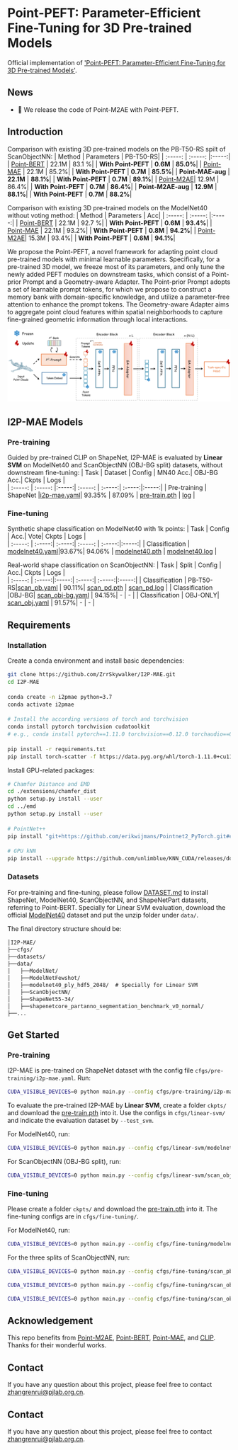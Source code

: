 # Point-PEFT: Parameter-Efficient Fine-Tuning for 3D Pre-trained Models

Official implementation of ['Point-PEFT: Parameter-Efficient Fine-Tuning for 3D Pre-trained Models']().

## News
* 📣 We release the code of Point-M2AE with Point-PEFT.

## Introduction

Comparison with existing 3D pre-trained models on the PB-T50-RS spilt of ScanObjectNN:
| Method | Parameters | PB-T50-RS|
| :-----: | :-----: |:-----:|
| [Point-BERT](https://github.com/lulutang0608/Point-BERT) | 22.1M | 83.1 %| 
| **With Point-PEFT** | **0.6M** | **85.0%**|
| [Point-MAE](https://github.com/Pang-Yatian/Point-MAE) | 22.1M | 85.2%|
| **With Point-PEFT** | **0.7M** | **85.5%**|
| **Point-MAE-aug** | **22.1M** | **88.1%**|
| **With Point-PEFT** | **0.7M** | **89.1%**|
| [Point-M2AE](https://github.com/ZrrSkywalker/Point-M2AE)| 12.9M | 86.4%|
| **With Point-PEFT** | **0.7M** | **86.4%**|
| **Point-M2AE-aug** | **12.9M** | **88.1%**|
| **With Point-PEFT** | **0.7M** | **88.2%**|

Comparison with existing 3D pre-trained models on the ModelNet40 without voting method:
| Method | Parameters | Acc|
| :-----: | :-----: |:-----:|
| [Point-BERT](https://github.com/lulutang0608/Point-BERT) | 22.1M | 92.7 %| 
| **With Point-PEFT** | **0.6M** | **93.4%**|
| [Point-MAE](https://github.com/Pang-Yatian/Point-MAE) | 22.1M | 93.2%|
| **With Point-PEFT** | **0.8M** | **94.2%**|
| [Point-M2AE](https://github.com/ZrrSkywalker/Point-M2AE)| 15.3M | 93.4%|
| **With Point-PEFT** | **0.6M** | **94.1%**|

We propose the Point-PEFT, a novel framework for adapting point cloud pre-trained models with minimal learnable parameters. Specifically, for a pre-trained 3D model, we freeze most of its parameters, and only tune the newly added PEFT modules on downstream tasks, which consist of a Point-prior Prompt and a Geometry-aware Adapter. The Point-prior Prompt adopts a set of learnable prompt tokens, for which we propose to construct a memory bank with domain-specific knowledge, and utilize a parameter-free attention to enhance the prompt tokens. The Geometry-aware Adapter aims to aggregate point cloud features within spatial neighborhoods to capture fine-grained geometric information through local interactions.

<div align="center">
  <img src="pipeline.png"/>
</div>

## I2P-MAE Models

### Pre-training
Guided by pre-trained CLIP on ShapeNet, I2P-MAE is evaluated by **Linear SVM** on ModelNet40 and ScanObjectNN (OBJ-BG split) datasets, without downstream fine-tuning:
| Task | Dataset | Config | MN40 Acc.| OBJ-BG Acc.| Ckpts | Logs |   
| :-----: | :-----: |:-----:| :-----: | :-----:| :-----:|:-----:|
| Pre-training | ShapeNet |[i2p-mae.yaml](./cfgs/pre-training/i2p-mae.yaml)| 93.35% | 87.09% | [pre-train.pth](https://drive.google.com/file/d/1TYKHdLwu9DKLgsnvsY4fpgpNowCHErFZ/view?usp=share_link) | [log](https://drive.google.com/file/d/11kkgTQoUJVLYKk1Xbo0XtQPCqh50my-G/view?usp=share_link) |

### Fine-tuning
Synthetic shape classification on ModelNet40 with 1k points:
| Task  | Config | Acc.| Vote| Ckpts | Logs |   
| :-----: | :-----:| :-----:| :-----: | :-----:|:-----:|
| Classification | [modelnet40.yaml]()|93.67%| 94.06% | [modelnet40.pth]() | [modelnet40.log]() |

Real-world shape classification on ScanObjectNN:
| Task | Split | Config | Acc.| Ckpts | Logs |   
| :-----: | :-----:|:-----:| :-----:| :-----:|:-----:|
| Classification | PB-T50-RS|[scan_pb.yaml]() | 90.11%| [scan_pd.pth]() | [scan_pd.log]() |
| Classification |OBJ-BG| [scan_obj-bg.yaml]() | 94.15%| - | - |
| Classification | OBJ-ONLY| [scan_obj.yaml]() | 91.57%| - | - |


## Requirements

### Installation
Create a conda environment and install basic dependencies:
```bash
git clone https://github.com/ZrrSkywalker/I2P-MAE.git
cd I2P-MAE

conda create -n i2pmae python=3.7
conda activate i2pmae

# Install the according versions of torch and torchvision
conda install pytorch torchvision cudatoolkit
# e.g., conda install pytorch==1.11.0 torchvision==0.12.0 torchaudio==0.11.0 cudatoolkit=11.3

pip install -r requirements.txt
pip install torch-scatter -f https://data.pyg.org/whl/torch-1.11.0+cu113.html
```
Install GPU-related packages:
```bash
# Chamfer Distance and EMD
cd ./extensions/chamfer_dist
python setup.py install --user
cd ../emd
python setup.py install --user

# PointNet++
pip install "git+https://github.com/erikwijmans/Pointnet2_PyTorch.git#egg=pointnet2_ops&subdirectory=pointnet2_ops_lib"

# GPU kNN
pip install --upgrade https://github.com/unlimblue/KNN_CUDA/releases/download/0.2/KNN_CUDA-0.2-py3-none-any.whl
```
### Datasets
For pre-training and fine-tuning, please follow [DATASET.md](https://github.com/lulutang0608/Point-BERT/blob/master/DATASET.md) to install ShapeNet, ModelNet40, ScanObjectNN, and ShapeNetPart datasets, referring to Point-BERT. Specially for Linear SVM evaluation, download the official [ModelNet40](https://shapenet.cs.stanford.edu/media/modelnet40_ply_hdf5_2048.zip) dataset and put the unzip folder under `data/`.

The final directory structure should be:
```
│I2P-MAE/
├──cfgs/
├──datasets/
├──data/
│   ├──ModelNet/
│   ├──ModelNetFewshot/
│   ├──modelnet40_ply_hdf5_2048/  # Specially for Linear SVM
│   ├──ScanObjectNN/
│   ├──ShapeNet55-34/
│   ├──shapenetcore_partanno_segmentation_benchmark_v0_normal/
├──...
```

## Get Started

### Pre-training
I2P-MAE is pre-trained on ShapeNet dataset with the config file `cfgs/pre-training/i2p-mae.yaml`. Run:
```bash
CUDA_VISIBLE_DEVICES=0 python main.py --config cfgs/pre-training/i2p-mae.yaml --exp_name pre-train
```

To evaluate the pre-trained I2P-MAE by **Linear SVM**, create a folder `ckpts/` and download the [pre-train.pth]() into it. Use the configs in `cfgs/linear-svm/` and indicate the evaluation dataset by `--test_svm`.

For ModelNet40, run:
```bash
CUDA_VISIBLE_DEVICES=0 python main.py --config cfgs/linear-svm/modelnet40.yaml --test_svm modelnet40 --exp_name test_svm --ckpts ./ckpts/pre-train.pth
```
For ScanObjectNN (OBJ-BG split), run:
```bash
CUDA_VISIBLE_DEVICES=0 python main.py --config cfgs/linear-svm/scan_obj-bg.yaml --test_svm scan --exp_name test_svm --ckpts ./ckpts/pre-train.pth
```

### Fine-tuning
Please create a folder `ckpts/` and download the [pre-train.pth]() into it. The fine-tuning configs are in `cfgs/fine-tuning/`.

For ModelNet40, run:
```bash
CUDA_VISIBLE_DEVICES=0 python main.py --config cfgs/fine-tuning/modelnet40.yaml --finetune_model --exp_name finetune --ckpts ckpts/pre-train.pth
```

For the three splits of ScanObjectNN, run:

```bash
CUDA_VISIBLE_DEVICES=0 python main.py --config cfgs/fine-tuning/scan_pb.yaml --finetune_model --exp_name finetune --ckpts ckpts/pre-train.pth
```
```bash
CUDA_VISIBLE_DEVICES=0 python main.py --config cfgs/fine-tuning/scan_obj.yaml --finetune_model --exp_name finetune --ckpts ckpts/pre-train.pth
```
```bash
CUDA_VISIBLE_DEVICES=0 python main.py --config cfgs/fine-tuning/scan_obj-bg.yaml --finetune_model --exp_name finetune --ckpts ckpts/pre-train.pth
```


## Acknowledgement
This repo benefits from [Point-M2AE](https://github.com/ZrrSkywalker/Point-M2AE), [Point-BERT](https://github.com/lulutang0608/Point-BERT), [Point-MAE](https://github.com/Pang-Yatian/Point-MAE), and [CLIP](https://github.com/openai/CLIP). Thanks for their wonderful works.

## Contact
If you have any question about this project, please feel free to contact zhangrenrui@pjlab.org.cn.

## Contact
If you have any question about this project, please feel free to contact zhangrenrui@pjlab.org.cn.

